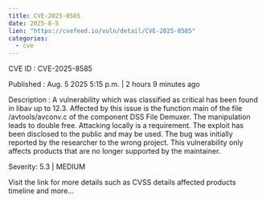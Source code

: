 ```yaml
--- 
title: CVE-2025-8585
date: 2025-8-5
lien: "https://cvefeed.io/vuln/detail/CVE-2025-8585"
categories:
  - cve
---
```


CVE ID : CVE-2025-8585

Published :  Aug. 5
2025
5:15 p.m. | 2 hours
9 minutes ago

Description : A vulnerability
which was classified as critical
has been found in libav up to 12.3. Affected by this issue is the function main of the file /avtools/avconv.c of the component DSS File Demuxer. The manipulation leads to double free. Attacking locally is a requirement. The exploit has been disclosed to the public and may be used. The bug was initially reported by the researcher to the wrong project. This vulnerability only affects products that are no longer supported by the maintainer.

Severity: 5.3 | MEDIUM

Visit the link for more details
such as CVSS details
affected products
timeline
and more...
